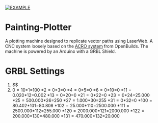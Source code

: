 [![EXAMPLE](https://github.com/badalmer/Painting-Plotter/blob/master/IMG_20180301_171956.jpg)](https://www.youtube.com/embed/eCr1ogUuNPA)

# Painting-Plotter
A plotting machine designed to replicate vector paths using LaserWeb. A CNC system loosely based on the [ACRO system](https://openbuilds.com/builds/openbuilds-acro-system.5416/) from OpenBuilds. The machine is 
powered by an Arduino with a GRBL Shield.

# GRBL Settings
1. $$
2. $0=10 
*$1=100 
*$2=0 
*$3=0 
*$4=0
*$5=0
*$6=0
*$10=0
*$11=0.020
*$12=0.002
*$13=0
*$20=0
*$21=0
*$22=0
*$23=0
*$24=25.000
*$25=500.000
*$26=250
*$27=1.000
*$30=255
*$31=0
*$32=0
*$100=80.402
*$101=80.808
*$102=25.000
*$110=2500.000
*$111=2500.000
*$112=255.000
*$120=2000.000
*$121=2000.000
*$122=200.000
*$130=480.000
*$131=470.000
*$132=20.000
